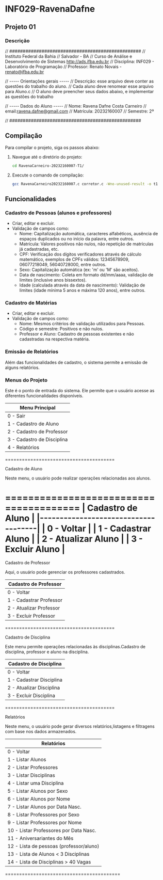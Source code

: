 # INF029-RavenaDafne

## Projeto 01

### Descrição
// #################################################
//  Instituto Federal da Bahia
//  Salvador - BA
//  Curso de Análise e Desenvolvimento de Sistemas http://ads.ifba.edu.br
//  Disciplina: INF029 - Laboratório de Programação
//  Professor: Renato Novais - renato@ifba.edu.br

//  ----- Orientações gerais -----
//  Descrição: esse arquivo deve conter as questões do trabalho do aluno.
//  Cada aluno deve renomear esse arquivo para Aluno<MATRICULA>.c
//  O aluno deve preencher seus dados abaixo, e implementar as questões do trabalho

//  ----- Dados do Aluno -----
//  Nome: Ravena Dafne Costa Carneiro
//  email:ravena.dafne@gmail.com
//  Matrícula: 20232160007
//  Semestre: 2º

// #################################################
## Compilação

Para compilar o projeto, siga os passos abaixo:

1. Navegue até o diretório do projeto:

    ```bash
    cd RavenaCarneiro-20232160007-T1/
    ```

2. Execute o comando de compilação:

    ```bash
    gcc RavenaCarneiro20232160007.c corretor.c -Wno-unused-result -o t1 && ./t1
    ```

## Funcionalidades

### Cadastro de Pessoas (alunos e professores)

- Criar, editar e excluir.
- Validação de campos como:
  - Nome: Capitalização automática, caracteres alfabéticos, ausência de espaços duplicados ou no início da palavra, entre outros.
  - Matrícula: Valores positivos não nulos, não repetição de matrículas já cadastradas, etc.
  - CPF: Verificação dos dígitos verificadores através de cálculo matemático, exemplos de CPFs válidos: 12345678909, 06077218049, 56040728000, entre outros.
  - Sexo: Capitalização automática (ex: 'm' ou 'M' são aceitos).
  - Data de nascimento: Coleta em formato dd/mm/aaaa, validação de limites (inclusive anos bissextos).
  - Idade (calculada através da data de nascimento): Validação de limites (idade mínima 5 anos e máxima 120 anos), entre outros.

### Cadastro de Matérias

- Criar, editar e excluir.
- Validação de campos como:
  - Nome: Mesmos critérios de validação utilizados para Pessoas.
  - Código e semestre: Positivos e não nulos.
  - Professor e Aluno: Cadastro de pessoas existentes e não cadastradas na respectiva matéria.

### Emissão de Relatórios

Além das funcionalidades de cadastro, o sistema permite a emissão de alguns relatórios.

###                                     Menus do Projeto 

Este é o ponto de entrada do sistema. Ele permite que o usuário acesse as diferentes funcionalidades disponíveis.

|             Menu Principal          |
|-------------------------------------|
|  0 - Sair                           |
|  1 - Cadastro de Aluno              |
|  2 - Cadastro de Professor          |
|  3 - Cadastro de Disciplina         |
|  4 - Relatórios                     |
=======================================

Cadastro de Aluno

Neste menu, o usuário pode realizar operações relacionadas aos alunos.

=======================================
|        Cadastro de Aluno            |
|-------------------------------------|
|  0 - Voltar                         |
|  1 - Cadastrar Aluno                |
|  2 - Atualizar Aluno                |
|  3 - Excluir Aluno                  |
=======================================

Cadastro de Professor

Aqui, o usuário pode gerenciar os professores cadastrados.


|       Cadastro de Professor         |
|-------------------------------------|
|  0 - Voltar                         |
|  1 - Cadastrar Professor            |
|  2 - Atualizar Professor            |
|  3 - Excluir Professor              |
=======================================


Cadastro de Disciplina

Este menu permite operações relacionadas às disciplinas.Cadastro de disciplina, professor e aluno na disciplina.

|      Cadastro de Disciplina         |
|-------------------------------------|
|  0 - Voltar                         |
|  1 - Cadastrar Disciplina           |
|  2 - Atualizar Disciplina           |
|  3 - Excluir Disciplina             |
=======================================


Relatórios

Neste menu, o usuário pode gerar diversos relatórios,listagens e filtragens com base nos dados armazenados.

|             Relatórios                 |
|----------------------------------------|
|  0 - Voltar                            |
|  1 - Listar Alunos                     |
|  2 - Listar Professores                |
|  3 - Listar Disciplinas                |
|  4 - Listar uma Disciplina             |
|  5 - Listar Alunos por Sexo            |
|  6 - Listar Alunos por Nome            |
|  7 - Listar Alunos por Data Nasc.      |
|  8 - Listar Professores por Sexo       |
|  9 - Listar Professores por Nome       |
| 10 - Listar Professores por Data Nasc. |
| 11 - Aniversariantes do Mês            |
| 12 - Lista de pessoas (professor/aluno)|
| 13 - Lista de Alunos < 3 Disciplinas   | 
| 14 - Lista de Disciplinas > 40 Vagas   |
=========================================
